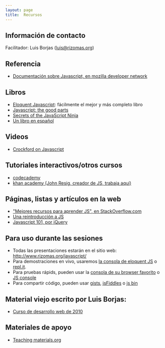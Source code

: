 ```yaml
---
layout: page
title:  Recursos
---
```


## Información de contacto

Facilitador: Luis Borjas (luis@rizomas.org)

## Referencia

* [Documentación sobre Javascript, en mozilla developer network](https://developer.mozilla.org/en-US/docs/Web/JavaScript)

## Libros

* [Eloquent Javascript](http://eloquentjavascript.net/): fácilmente el mejor y más completo libro
* [Javascript: the good parts](http://www.amazon.com/JavaScript-Good-Parts-Douglas-Crockford/dp/0596517742)
* [Secrets of the JavaScript Ninja](http://www.amazon.com/gp/product/193398869X/ref=as_li_ss_il?ie=UTF8&camp=1789&creative=390957&creativeASIN=193398869X&linkCode=as2&tag=jspro-20)
* [Un libro en español](http://librosweb.es/javascript/)

## Videos

* [Crockford on Javascript](http://yuiblog.com/crockford/)

## Tutoriales interactivos/otros cursos

* [codecademy](http://www.codecademy.com/en/tracks/javascript)
* [khan academy (John Resig, creador de JS, trabaja aquí)](https://www.khanacademy.org/computing/computer-programming/programming)

## Páginas, listas y artículos en la web

* ["Mejores recursos para aprender JS", en StackOverflow.com](http://stackoverflow.com/questions/11246/best-resources-to-learn-javascript)
* [Una reintroducción a JS](https://developer.mozilla.org/en-US/docs/Web/JavaScript/A_re-introduction_to_JavaScript)
* [Javascript 101, por jQuery](http://learn.jquery.com/javascript-101/)

## Para uso durante las sesiones

* Todas las presentaciones estarán en el sitio web: <http://www.rizomas.org/javascript/>
* Para demostraciones en vivo, usaremos [la consola de eloquent JS](http://eloquentjavascript.net/code/#1) o [repl.it](http://repl.it/languages/JavaScript).
* Para pruebas rápids, pueden usar la [consola de su browser favorito](https://developer.chrome.com/devtools/docs/console) o [JS console](http://jsconsole.com/)
* Para compartir código, pueden usar [gists](https://gist.github.com/), [jsFiddles](http://jsfiddle.net/) o [js bin](http://jsbin.com/xadekoraka/1/edit?js,output)

## Material viejo escrito por Luis Borjas:

* [Curso de desarrollo web de 2010](https://github.com/progra4-2010-4/quizzgen/blob/master/seeds/lang.markdown)

## Materiales de apoyo

* [Teaching materials.org](http://www.teaching-materials.org/javascript/)
